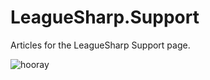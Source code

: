 # LeagueSharp.Support

Articles for the LeagueSharp Support page.

![hooray](https://giphy.com/gifs/foxadhd-north-korea-13joEh7aB34eGI)
